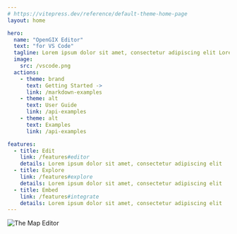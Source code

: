 ```yaml
---
# https://vitepress.dev/reference/default-theme-home-page
layout: home

hero:
  name: "OpenGIX Editor"
  text: "for VS Code"
  tagline: Lorem ipsum dolor sit amet, consectetur adipiscing elit Lorem ipsum dolor sit amet, consectetur adipiscing elit
  image:
    src: /vscode.png
  actions:
    - theme: brand
      text: Getting Started ->
      link: /markdown-examples
    - theme: alt
      text: User Guide
      link: /api-examples
    - theme: alt
      text: Examples
      link: /api-examples

features:
  - title: Edit
    link: /features#editor
    details: Lorem ipsum dolor sit amet, consectetur adipiscing elit
  - title: Explore
    link: /features#explore
    details: Lorem ipsum dolor sit amet, consectetur adipiscing elit
  - title: Embed
    link: /features#integrate
    details: Lorem ipsum dolor sit amet, consectetur adipiscing elit
---
```


![The Map Editor](/map-editor.png)
